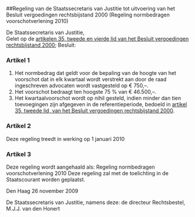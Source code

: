 <meta http-equiv='Content-Type' content='text/html; charset=utf-8' />

##Regeling van de Staatssecretaris van Justitie tot uitvoering van het Besluit vergoedingen rechtsbijstand 2000 (Regeling normbedragen voorschotverlening 2010)

De Staatssecretaris van Justitie,  
Gelet op de [artikelen 35, tweede en vierde lid van het Besluit vergoedingen rechtsbijstand 2000](../../../../../../AMvB/besluit/vergoedingen/rechtsbijstand/2000/BWBR0011018/README.md);
Besluit:    

### Artikel  1  

1.  Het normbedrag dat geldt voor de bepaling van de hoogte van het voorschot dat in elk kwartaal wordt verstrekt aan door de raad ingeschreven advocaten wordt vastgesteld op € 750,–.   
2.  Het voorschot bedraagt ten hoogste 75 % van € 46.500,–.   
3.  Het kwartaalvoorschot wordt op nihil gesteld, indien minder dan tien toevoegingen zijn afgegeven in de referentieperiode, bedoeld in [artikel 35, tweede lid, van het Besluit vergoedingen rechtsbijstand 2000](../../../../../../AMvB/besluit/vergoedingen/rechtsbijstand/2000/BWBR0011018/README.md).  

### Artikel  2  

Deze regeling treedt in werking op 1 januari 2010 

### Artikel  3  

Deze regeling wordt aangehaald als: Regeling normbedragen voorschotverlening 2010 
Deze regeling zal met de toelichting in de Staatscourant worden geplaatst.   

Den Haag 
26 november 2009   

De 
Staatssecretaris van Justitie, namens deze: de 
directeur Rechtsbestel, 
M.J.J. van den Honert     
